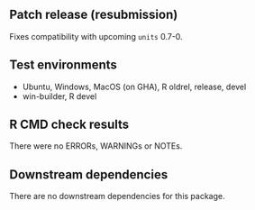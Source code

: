 ## Patch release (resubmission)

Fixes compatibility with upcoming `units` 0.7-0.

## Test environments

* Ubuntu, Windows, MacOS (on GHA), R oldrel, release, devel
* win-builder, R devel

## R CMD check results

There were no ERRORs, WARNINGs or NOTEs.

## Downstream dependencies

There are no downstream dependencies for this package.
